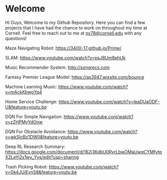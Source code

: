 # Welcome

Hi Guys, 
Welcome to my Github Repository. Here you can find a few projects that I have had the chance to work on throughout my time at Cornell. Feel free to reach out to me at nv78@cornell.edu with any questions!

Maze Navigating Robot: https://3400-17.github.io/Prime/

SLAM: https://www.youtube.com/watch?v=psJ8Um8ehUk

Music Recommender System: http://songrecs.com

Fantasy Premier League Model: https://as3947.wixsite.com/bounce

Machine Learning Music: https://www.youtube.com/watch?v=mAckKbwgYq4

Home Service Challenge: https://www.youtube.com/watch?v=IeaDUaODF-U&feature=youtu.be

DQN For Simple Navigation: https://www.youtube.com/watch?v=zZHPMyYdOnw

DQN For Obstacle Avoidance: https://www.youtube.com/watch?v=wkSIcBz1DW0&feature=youtu.be

Deep RL Research Summary: https://docs.google.com/document/d/162j3KdbU0RyrLbwOMaUwqCYMfytpX2LeYi2s1wy_Yys/edit?usp=sharing

Trash Picking Robot: https://www.youtube.com/watch?v=Gk4JUiEynS8&feature=youtu.be
